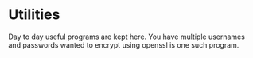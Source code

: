 # Utilities
Day to day useful programs are kept here. You have multiple usernames and passwords wanted to encrypt using openssl is one such program.
